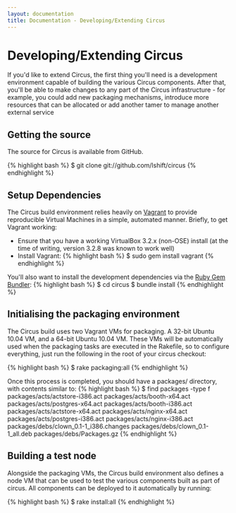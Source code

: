 ```yaml
---
layout: documentation
title: Documentation - Developing/Extending Circus
---
```

# Developing/Extending Circus
If you'd like to extend Circus, the first thing you'll need is a development environment capable of building the various Circus components. After that, you'll be able to make changes to any part of the Circus infrastructure - for example, you could add new packaging mechanisms, introduce more resources that can be allocated or add another tamer to manage another external service

## Getting the source
The source for Circus is available from GitHub.

{% highlight bash %}
$ git clone git://github.com/lshift/circus
{% endhighlight %}

## Setup Dependencies
The Circus build environment relies heavily on <a href="http://vagrantup.com">Vagrant</a> to provide reproducible Virtual Machines in a simple, automated manner. Briefly, to get Vagrant working:
 * Ensure that you have a working VirtualBox 3.2.x (non-OSE) install (at the time of writing, version 3.2.8 was known to work well)
 * Install Vagrant:
{% highlight bash %}
$ sudo gem install vagrant
{% endhighlight %}

You'll also want to install the development dependencies via the <a href="http://gembundler.com">Ruby Gem Bundler</a>:
{% highlight bash %}
$ cd circus
$ bundle install
{% endhighlight %}

## Initialising the packaging environment
The Circus build uses two Vagrant VMs for packaging. A 32-bit Ubuntu 10.04 VM, and a 64-bit Ubuntu 10.04 VM. These VMs will be automatically used when the packaging tasks are executed in the Rakefile, so to configure everything, just run the following in the root of your circus checkout:

{% highlight bash %}
$ rake packaging:all
{% endhighlight %}

Once this process is completed, you should have a packages/ directory, with contents similar to:
{% highlight bash %}
$ find packages -type f
packages/acts/actstore-i386.act
packages/acts/booth-x64.act
packages/acts/postgres-x64.act
packages/acts/booth-i386.act
packages/acts/actstore-x64.act
packages/acts/nginx-x64.act
packages/acts/postgres-i386.act
packages/acts/nginx-i386.act
packages/debs/clown_0.1-1_i386.changes
packages/debs/clown_0.1-1_all.deb
packages/debs/Packages.gz
{% endhighlight %}

## Building a test node
Alongside the packaging VMs, the Circus build environment also defines a node VM that can be used to test the various components built as part of circus. All components can be deployed to it automatically by running:

{% highlight bash %}
$ rake install:all
{% endhighlight %}
